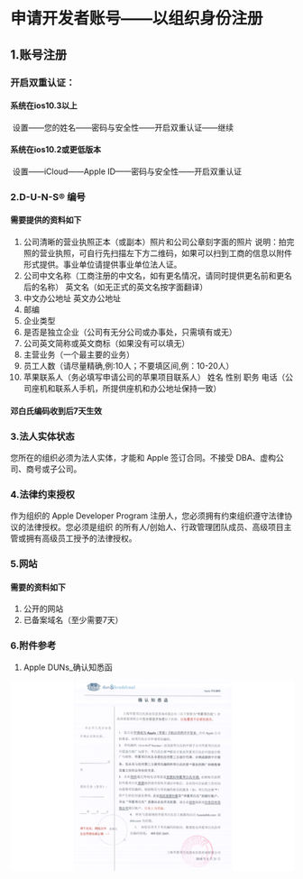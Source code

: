 # 申请开发者账号——以组织身份注册
## 1.账号注册
### 开启双重认证：
#### 系统在ios10.3以上
​      设置——您的姓名——密码与安全性——开启双重认证——继续
#### 系统在ios10.2或更低版本
​      设置——iCloud——Apple ID——密码与安全性——开启双重认证
### 2.D-U-N-S® 编号
####   需要提供的资料如下
1. 公司清晰的营业执照正本（或副本）照片和公司公章刻字面的照片
   说明：拍完照的营业执照，可自行先扫描左下方二维码，如果可以扫到工商的信息以附件形式提供。事业单位请提供事业单位法人证。
2. 公司中文名称（工商注册的中文名，如有更名情况，请同时提供更名前和更名后的名称）
   英文名（如无正式的英文名按字面翻译）
3. 中文办公地址
   英文办公地址
4. 邮编
5. 企业类型
6. 是否是独立企业（公司有无分公司或办事处，只需填有或无）
7. 公司英文简称或英文商标（如果没有可以填无）
8. 主营业务（一个最主要的业务）
9. 员工人数（请尽量精确,例:10人；不要填区间,例：10-20人）
10. 苹果联系人（务必填写申请公司的苹果项目联系人）
    姓名
    性别
    职务
    电话（公司座机和联系人手机，所提供座机和办公地址保持一致）

#### 邓白氏编码收到后7天生效
### 3.法人实体状态
   您所在的组织必须为法人实体，才能和 Apple 签订合同。不接受 DBA、虚构公司、商号或子公司。

### 4.法律约束授权
作为组织的 Apple Developer Program 注册人，您必须拥有约束组织遵守法律协议的法律授权。您必须是组织               的所有人/创始人、行政管理团队成员、高级项目主管或拥有高级员工授予的法律授权。

### 5.网站
####    需要的资料如下
1. 公开的网站
2. 已备案域名（至少需要7天） 

###  6.附件参考
1. Apple DUNs_确认知悉函

![](assets/确认知悉函.png)
